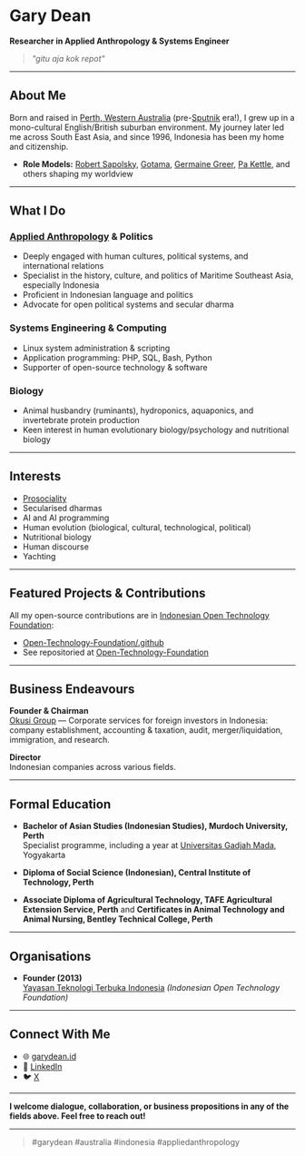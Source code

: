 # Gary Dean

**Researcher in Applied Anthropology & Systems Engineer**

> *"gitu aja kok repot"*

---

## About Me

Born and raised in [Perth, Western Australia](https://en.wikipedia.org/wiki/Perth) (pre-[Sputnik](https://en.wikipedia.org/wiki/Sputnik_1) era!), I grew up in a mono-cultural English/British suburban environment. My journey later led me across South East Asia, and since 1996, Indonesia has been my home and citizenship.

- **Role Models:** [Robert Sapolsky](https://en.wikipedia.org/wiki/Robert_Sapolsky), [Gotama](https://en.wikipedia.org/wiki/The_Buddha), [Germaine Greer](https://en.wikipedia.org/wiki/Germaine_Greer), [Pa Kettle](https://en.wikipedia.org/wiki/Ma_and_Pa_Kettle), and others shaping my worldview

---

## What I Do

### [Applied Anthropology](https://en.wikipedia.org/wiki/Applied_anthropology) & Politics

- Deeply engaged with human cultures, political systems, and international relations
- Specialist in the history, culture, and politics of Maritime Southeast Asia, especially Indonesia
- Proficient in Indonesian language and politics
- Advocate for open political systems and secular dharma

### Systems Engineering & Computing

- Linux system administration & scripting
- Application programming: PHP, SQL, Bash, Python
- Supporter of open-source technology & software

### Biology

- Animal husbandry (ruminants), hydroponics, aquaponics, and invertebrate protein production
- Keen interest in human evolutionary biology/psychology and nutritional biology

---

## Interests

- [Prosociality](https://www.prosocial.world/)
- Secularised dharmas
- AI and AI programming
- Human evolution (biological, cultural, technological, political)
- Nutritional biology
- Human discourse
- Yachting

---

## Featured Projects & Contributions

All my open-source contributions are in [Indonesian Open Technology Foundation](https://github.com/Open-Technology-Foundation):

- [Open-Technology-Foundation/.github](https://github.com/Open-Technology-Foundation/.github)
- See repositoried at [Open-Technology-Foundation](https://github.com/Open-Technology-Foundation)

---

## Business Endeavours

**Founder & Chairman**  
[Okusi Group](https://okusiassociates.com) — Corporate services for foreign investors in Indonesia: company establishment, accounting & taxation, audit, merger/liquidation, immigration, and research.

**Director**  
Indonesian companies across various fields.

---

## Formal Education

- **Bachelor of Asian Studies (Indonesian Studies), Murdoch University, Perth**  
  Specialist programme, including a year at [Universitas Gadjah Mada](https://ugm.ac.id/), Yogyakarta

- **Diploma of Social Science (Indonesian), Central Institute of Technology, Perth**

- **Associate Diploma of Agricultural Technology, TAFE Agricultural Extension Service, Perth** and **Certificates in Animal Technology and Animal Nursing, Bentley Technical College, Perth**

---

## Organisations

- **Founder (2013)**  
  [Yayasan Teknologi Terbuka Indonesia](https://yatti.id) *(Indonesian Open Technology Foundation)*

---

## Connect With Me

- 🌐 [garydean.id](https://garydean.id)
- 💼 [LinkedIn](https://www.linkedin.com/in/garydean/)
- 🐦 [X](https://x.com/gary_dean)

---

**I welcome dialogue, collaboration, or business propositions in any of the fields above. Feel free to reach out!**

---

> #garydean #australia #indonesia #appliedanthropology
